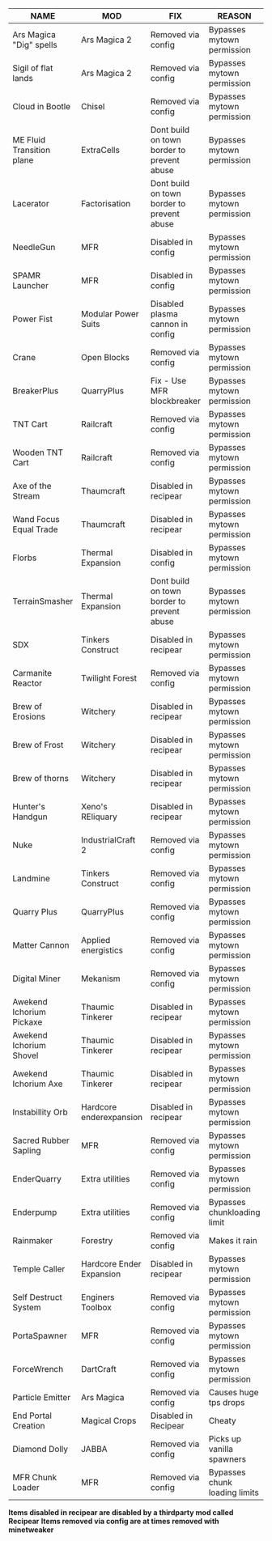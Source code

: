 |NAME| MOD| FIX| REASON|
|--------------------------|--------------------------|---------------------------------------|--------------------------|
|Ars Magica "Dig" spells	|Ars Magica 2	|Removed via config	|Bypasses mytown permission|
|Sigil of flat lands	|Ars Magica 2	|Removed via config	|Bypasses mytown permission|
|Cloud in Bootle	|Chisel	|Removed via config	|Bypasses mytown permission|
|ME Fluid Transition plane	|ExtraCells	|Dont build on town border to prevent abuse	|Bypasses mytown permission|
|Lacerator |Factorisation	|Dont build on town border to prevent abuse	|Bypasses mytown permission|
|NeedleGun	|MFR	|Disabled in config	|Bypasses mytown permission|
|SPAMR Launcher	|MFR	|Disabled in config	|Bypasses mytown permission|
|Power Fist	|Modular Power Suits	|Disabled plasma cannon in config	|Bypasses mytown permission|
|Crane	|Open Blocks	|Removed via config	|Bypasses mytown permission|
|BreakerPlus	|QuarryPlus	|Fix - Use MFR blockbreaker	|Bypasses mytown permission|
|TNT Cart	|Railcraft	|Removed via config	|Bypasses mytown permission|
|Wooden TNT Cart	|Railcraft	|Removed via config	|Bypasses mytown permission|
|Axe of the Stream	|Thaumcraft	|Disabled in recipear	|Bypasses mytown permission|
|Wand Focus Equal Trade	|Thaumcraft	|Disabled in recipear	|Bypasses mytown permission|
|Florbs	|Thermal Expansion	|Disabled in config	|Bypasses mytown permission|
|TerrainSmasher	|Thermal Expansion	|Dont build on town border to prevent abuse	|Bypasses mytown permission|
|SDX	|Tinkers Construct	|Disabled in recipear	|Bypasses mytown permission|
|Carmanite Reactor	|Twilight Forest	|Removed via config	|Bypasses mytown permission|
|Brew of Erosions	|Witchery	|Disabled in recipear	|Bypasses mytown permission|
|Brew of Frost	|Witchery	|Disabled in recipear	|Bypasses mytown permission|
|Brew of thorns	|Witchery	|Disabled in recipear	|Bypasses mytown permission|
|Hunter's Handgun	|Xeno's REliquary	|Disabled in recipear	|Bypasses mytown permission|
|Nuke	|IndustrialCraft 2	|Removed via config	|Bypasses mytown permission|
|Landmine	|Tinkers Construct	|Removed via config	|Bypasses mytown permission|
|Quarry Plus	|QuarryPlus	|Removed via config	|Bypasses mytown permission|
|Matter Cannon	|Applied energistics	|Removed via config	|Bypasses mytown permission|
|Digital Miner	|Mekanism	|Removed via config	|Bypasses mytown permission|
|Awekend Ichorium Pickaxe	|Thaumic Tinkerer	|Disabled in recipear	|Bypasses mytown permission|
|Awekend Ichorium Shovel	|Thaumic Tinkerer	|Disabled in recipear	|Bypasses mytown permission|
|Awekend Ichorium Axe|Thaumic Tinkerer	|Disabled in recipear	|Bypasses mytown permission|
|Instabillity Orb	|Hardcore enderexpansion	|Disabled in recipear	|Bypasses mytown permission|
|Sacred Rubber Sapling	|MFR	|Removed via config|Bypasses mytown permission|
|EnderQuarry|Extra utilities|Removed via config|Bypasses mytown permission|
|Enderpump|Extra utilities|Removed via config|Bypasses chunkloading limit|
|Rainmaker|Forestry|Removed via config|Makes it rain|
|Temple Caller|Hardcore Ender Expansion|Disabled in recipear|Bypasses mytown permission|
|Self Destruct System|Enginers Toolbox|Removed via config|Bypasses mytown permission|
|PortaSpawner|MFR|Removed via config|Bypasses mytown permission|
|ForceWrench|DartCraft|Removed via config|Bypasses mytown permission|
|Particle Emitter|Ars Magica|Removed via config|Causes huge tps drops|
|End Portal Creation|Magical Crops|Disabled in Recipear|Cheaty|
|Diamond Dolly|JABBA|Removed via config|Picks up vanilla spawners|
|MFR Chunk Loader|MFR|Removed via config|Bypasses chunk loading limits|
**Items disabled in recipear are disabled by a thirdparty mod called Recipear**
**Items removed via config are at times removed with minetweaker**
